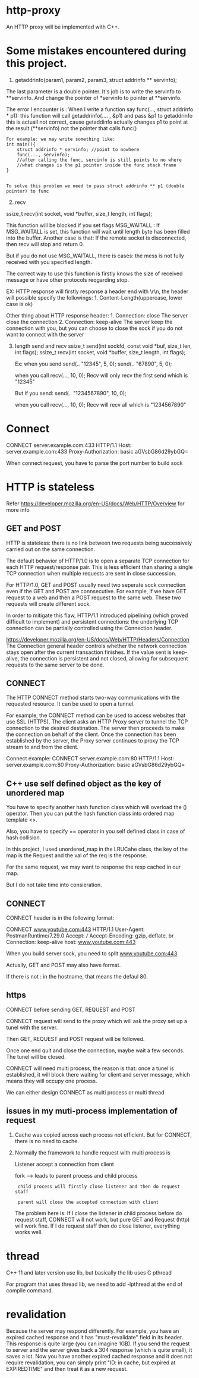 # http-proxy

An HTTP proxy will be implemented with C++. 

# Some mistakes encountered during this project.

1. getaddrinfo(param1, param2, param3, struct addrinfo ** servinfo);

The last parameter is a double pointer.
It's job is to write the servinfo to **servinfo.
And change the pointer of *servinfo to pointer at **servinfo.

The error I encounter is :
When I write a function say func(..., struct addrinfo * p1):
    this function will call getaddrinfo(.... , &p1) and pass &p1 to getaddrinfo
    this is actuall not correct, cause getaddinfo actually changes p1 to point at the result (**servinfo)
    not the pointer that calls func()

    For example: we may write something like:
    int main(){
        struct addrinfo * servinfo; //point to nowhere
        func(..., servinfo);
        //after calling the func, sercinfo is still points to no where
        //what changes is the p1 pointer inside the func stack frame
    }


    To solve this problem we need to pass struct addrinfo ** p1 (double pointer) to func


2. recv 

ssize_t recv(int socket, void *buffer, size_t length, int flags);

This function will be blocked if you set flags MSG_WAITALL :
    If MSG_WAITALL is set,
        this function will wait until length byte has been filled into the buffer.
    Another case is that:
        If the remote socket is disconnected, then recv will stop and return 0.
    
But if you do not use MSG_WAITALL, there is cases:
    the mess is not fully received with you specified length.

The correct way to use this function is firstly knows the size of received message or have
other protocols reqgarding stop.

EX:
HTTP response will firstly response a header end with \r\n,
the header will possible specify the followings:
    1. Content-Length(uppercase, lower case is ok)

Other thing about HTTP response header:
    1. Connection: close
        The server close the connection
    2. Connection: keep-alive
        The server keep the connection with you, but you can choose to close the sock
        if you do not want to connect with the server

3. length send and recv
    ssize_t send(int sockfd, const void *buf, size_t len, int flags);
    ssize_t recv(int socket, void *buffer, size_t length, int flags);

    Ex: when you send
    send(.. "12345", 5, 0);
    send(.. "67890", 5, 0);

    when you call recv(..., 10, 0);
    Recv will only recv the first send which is "12345"

    But if you send:
    send(.. "1234567890", 10, 0);

    when you call recv(..., 10, 0);
    Recv will recv all which is "1234567890"

# Connect

CONNECT server.example.com:433 HTTP/1.1
Host: server.example.com:433
Proxy-Authorization: basic aGVsbG86d29ybGQ=

When connect request, you have to parse the port number
to build sock

# HTTP is stateless
Refer https://developer.mozilla.org/en-US/docs/Web/HTTP/Overview for more info

## GET and POST
HTTP is stateless: there is no link between two requests being successively carried out on the same connection.

The default behavior of HTTP/1.0 is to open a separate TCP connection for each HTTP request/response pair. This is less efficient than sharing a single TCP connection when multiple requests are sent in close succession.

For HTTP/1.0, GET and POST usually need two seperate sock connection even if the GET and POST are connsecutive.
For example, if we have GET request to a web and then a POST request to the same web.
These two requests will create different sock.

In order to mitigate this flaw, HTTP/1.1 introduced pipelining (which proved difficult to implement) and persistent connections: the underlying TCP connection can be partially controlled using the Connection header. 

https://developer.mozilla.org/en-US/docs/Web/HTTP/Headers/Connection
The Connection general header controls whether the network connection stays open after the current transaction finishes. If the value sent is keep-alive, the connection is persistent and not closed, allowing for subsequent requests to the same server to be done.

## CONNECT
The HTTP CONNECT method starts two-way communications with the requested resource. It can be used to open a tunnel.

For example, the CONNECT method can be used to access websites that use SSL (HTTPS). The client asks an HTTP Proxy server to tunnel the TCP connection to the desired destination. The server then proceeds to make the connection on behalf of the client. Once the connection has been established by the server, the Proxy server continues to proxy the TCP stream to and from the client.

Connect example:
CONNECT server.example.com:80 HTTP/1.1
Host: server.example.com:80
Proxy-Authorization: basic aGVsbG86d29ybGQ=


## C++ use self defined object as the key of unordered map
You have to specify another hash function class which will overload the () operator.
Then you can put the hash function class into ordered map template <>.

Also, you have to specify == operator in you self defined class in case of hash collision.

In this project, I used unordered_map in the LRUCahe class, the key of the map is the Request
and the val of the req is the response.

For the same request, we may want to response the resp cached in our map.

But I do not take time into consieration.


## CONNECT
CONNECT header is in the following format:

CONNECT www.youtube.com:443 HTTP/1.1
User-Agent: PostmanRuntime/7.29.0
Accept: */*
Accept-Encoding: gzip, deflate, br
Connection: keep-alive
host: www.youtube.com:443

When you build server sock, you need to split www.youtube.com:443

Actually, GET and POST may also have format.

If there is not : in the hostname, that means the defaul 80.

## https

CONNECT before sending GET, REQUEST and POST

CONNECT request will send to the proxy which will ask the proxy set up a tunel with
the server.

Then GET, REQUEST and POST request will be followed.

Once one end quit and close the connection, maybe wait a few seconds.
The tunel will be closed.

CONNECT will need multi process, the reason is that:
once a tunel is established, it will block there waiting for client and server
message, which means they will occupy one process.

We can either design CONNECT as multi process or multi thread

## issues in my muti-process implementation of request
1. Cache was copied across each process not efficient.
    But for CONNECT, there is no need to cache.

2. Normally the framework to handle request with multi process is

    Listener accept a connection from client

    fork --> leads to parent process and child process

        child process will firstly close listener and then do request staff

        parent will close the accepted connection with client 

    The problem here is:
        If I close the listener in child process before do request staff,
        CONNECT will not work, but pure GET and Request (http) will work fine.
        If I do request staff then do close listener, everything works well.

        
# thread 
C++ 11 and later version use <thread> lib, but basically the lib uses C pthread

For program that uses thread lib, we need to add -lpthread at the end of compile command.


# revalidation

Because the server may respond differently. For example, you have an expired cached response and it has "must-revalidate" field in its header. This response is quite large (you can imagine 1GB). If you send the request to server and the server gives back a 304 response (which is quite small), it saves a lot. Now you have another expired cached response and it does not require revalidation, you can simply print  "ID: in cache, but expired at EXPIREDTIME" and then treat it as a new request.





    

